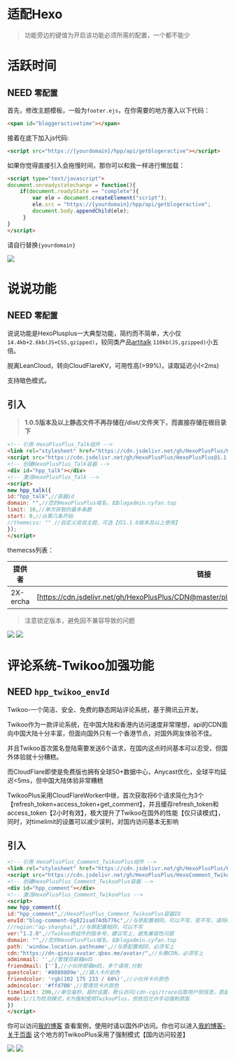 # 适配Hexo

> 功能旁边的键值为开启该功能必须所需的配置，一个都不能少

# 活跃时间 

## NEED `零配置`

首先，修改主题模板，一般为`footer.ejs`，在你需要的地方塞入以下代码：

```html
<span id="bloggeractivetime"></span>
```

接着在底下加入js代码:

```html
<script src="https://{yourdomain}/hpp/api/getblogeractive"></script>
```

如果你觉得直接引入会拖慢时间，那你可以和我一样进行懒加载：

```html
<script type="text/javascript">
document.onreadystatechange = function(){
    if(document.readyState == "complete"){
        var ele = document.createElement("script");
        ele.src = "https://{yourdomain}/hpp/api/getblogeractive";
        document.body.appendChild(ele);
     }
}
</script>
```

请自行替换`{yourdomain}`

![](https://cdn.jsdelivr.net/gh/HexoPlusPlus/CDN@master/doc_img/b_8.png)

# 说说功能 

## NEED `零配置`

说说功能是HexoPlusplus一大典型功能，简约而不简单，大小仅`14.4kb+2.6kb(JS+CSS,gzipped)`，较同类产品[artitalk](https://artitalk.js.org/) `110kb(JS,gzipped)`小五倍。

脱离LeanCloud，转向CloudFlareKV，可用性高(>99%)，读取延迟小(<2ms)

支持暗色模式。

## 引入

> **1.0.5版本及以上静态文件不再存储在/dist/文件夹下，而直接存储在根目录下**

```html
<!-- 引用 HexoPlusPlus_Talk组件 -->
<link rel="stylesheet" href="https://cdn.jsdelivr.net/gh/HexoPlusPlus/HexoPlusPlus@1.1.0/talk.css" /> 
<script src="https://cdn.jsdelivr.net/gh/HexoPlusPlus/HexoPlusPlus@1.1.0/talk_user.js"></script>
<!-- 创建HexoPlusPlus_Talk容器 -->
<div id="hpp_talk"></div>
<!-- 激活HexoPlusPlus_Talk -->
<script>
new hpp_talk({
id:"hpp_talk",//容器id
domain: "",//您的HexoPlusPlus域名，如blogadmin.cyfan.top
limit: 10,//单次获取的最多条数
start: 0,//从第几条开始
//themecss: "" //自定义说说主题，可选【仅1.1.0版本及以上使用】
});
</script>
```

themecss列表：

|提供者|链接|说明|
|---|---|---|
|2X-ercha|[https://cdn.jsdelivr.net/gh/HexoPlusPlus/CDN@master/plugin/theme/hpp_user_talk/Butter_Fly_1.css]|[https://noionion.top/14413.html]适用于ButterFly|

> 注意锁定版本，避免因不兼容导致的问题

![](https://cdn.jsdelivr.net/gh/HexoPlusPlus/CDN@master/doc_img/b_9.png)
![](https://cdn.jsdelivr.net/gh/HexoPlusPlus/CDN@master/doc_img/b_10.png)

# 评论系统-Twikoo加强功能 

## NEED `hpp_twikoo_envId`

Twikoo-一个简洁、安全、免费的静态网站评论系统，基于腾讯云开发。

Twikoo作为一款评论系统，在中国大陆和香港内访问速度非常理想，api的CDN面向中国大陆十分丰富，但面向国外只有一个香港节点，对国外网友体验不佳。

并且Twikoo首次匿名登陆需要发送6个请求，在国内这点时间基本可以忍受，但国外体验就十分糟糕。

而CloudFlare即使是免费版也拥有全球50+数据中心，Anycast优化，全球平均延迟<5ms，但中国大陆体验非常糟糕

TwikooPlus采用CloudFlareWorker中继，首次获取将6个请求简化为3个【refresh_token+access_token+get_comment】，并且缓存refresh_token和access_token【2小时有效】，极大提升了Twikoo在国外的性能【仅只读模式】，同时，对timelimit的设置可以减少误判，对国内访问基本无影响

## 引入


```html
<!-- 引用 HexoPlusPlus_Comment_TwikooPlus组件 -->
<link rel="stylesheet" href="https://cdn.jsdelivr.net/gh/HexoPlusPlus/HexoComment_TwikooPlus@main/dist/comment.css" /> 
<script src="https://cdn.jsdelivr.net/gh/HexoPlusPlus/HexoComment_TwikooPlus@main/dist/comment.js"></script>
<!-- 创建HexoPlusPlus_Comment_TwikooPlus容器 -->
<div id="hpp_comment"></div>
<!-- 激活HexoPlusPlus_Comment_TwikooPlus -->
<script>
new hpp_comment({
id:"hpp_comment",//HexoPlusPlus_Comment_TwikooPlus容器ID
envId:"blog-comment-6g821sad74db776c",//与原配置相同，可以不写，若不写，请将mode改为0
//region:"ap-shanghai",//与原配置相同，可以不写
ver:"1.2.0",//Twikoo原组件的版本号，建议写上，避免兼容性问题
domain: "",//您的HexoPlusPlus域名，如blogadmin.cyfan.top
path: 'window.location.pathname',//与原配置相同，必须写上
cdn:"https://dn-qiniu-avatar.qbox.me/avatar/",//头像CDN，必须写上
adminmail: '',//管理员邮箱md5
friendmail: [''],//小伙伴邮箱md5，多个请用,分割
guestcolor: '#8080809e',//路人卡片颜色
friendcolor: 'rgb(102 175 233 / 60%)',//小伙伴卡片颜色
admincolor: '#ffd700',//管理员卡片颜色
timelimit: 200,//单位毫秒，超时设置，默认访问/cdn-cgi/trace拉取用户侧信息，若超过timelimit/位置是CN【中国大陆】/位置是HK【中国香港】则使用Twikoo原生，否则使用TwikooPlus中继
mode:1//1为检测模式，0为强制使用TwikooPlus，但依旧允许手动强制原版
})
</script>
```

你可以访问[我的博客](https://blog.cyfan.top/com/) 查看案例，使用时请以国外IP访问。你也可以进入[我的博客-关于页面](https://blog.cyfan.top/about/) 这个地方的TwikooPlus采用了强制模式【国内访问较差】 

![](https://cdn.jsdelivr.net/gh/HexoPlusPlus/CDN@master/doc_img/b_11.png)
![](https://cdn.jsdelivr.net/gh/HexoPlusPlus/CDN@master/doc_img/b_12.png)

